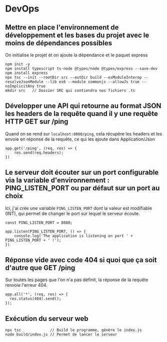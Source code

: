 # DevOps

## Mettre en place l'environnement de développement et les bases du projet avec le moins de dépendances possibles
On initialise le projet et on ajoute la dépendance et le paquet express
```
npm init -y
npm install typescript ts-node @types/node @types/express --save-dev
npm install express
npx tsc --init --rootDir src --outDir build --esModuleInterop --resolveJsonModule --lib es6 --module commonjs --allowJs true --noImplicitAny true
mkdir src   // Dossier SRC qui contiendra nos fichiers .ts
```
## Développer une API qui retourne au format JSON les headers de la requête quand il y une requête HTTP GET sur /ping
Quand on se rend sur `localhost:8080/ping`, cela récupère les headers et les envoie en réponse de la requête, ce qui les ajoute dans Application/Json
```
app.get('/ping', (req, res) => {
    res.send(req.headers);
})
```

## Le serveur doit écouter sur un port configurable via la variable d'environnement : PING_LISTEN_PORT ou par défaut sur un port au choix
Ici, j'ai crée une variable ``PING_LISTEN_PORT`` dont la valeur est modifiable (INT), qui permet de changer le port sur lequel le serveur écoute.
```
const PING_LISTEN_PORT = 8080;

app.listen(PING_LISTEN_PORT, () => {
    console.log('The application is listening on port ' + PING_LISTEN_PORT + ' !');
})
```

## Réponse vide avec code 404 si quoi que ça soit d'autre que GET /ping
Sur toutes les pages que l'on n'a pas définit, la réponse de la requête renvoie l'erreur 404.
```
app.all('*', (req, res) => {
  res.status(404).send();
});    
```

## Exécution du serveur web
```
npx tsc             // Build le programme, génère le index.js
node build/index.js // Permet de lancer le serveur
```